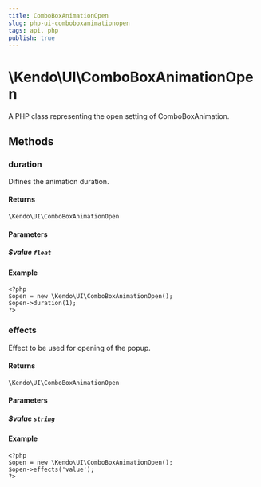 ```yaml
---
title: ComboBoxAnimationOpen
slug: php-ui-comboboxanimationopen
tags: api, php
publish: true
---
```


# \Kendo\UI\ComboBoxAnimationOpen

A PHP class representing the open setting of ComboBoxAnimation.


## Methods

### duration
Difines the animation duration.

#### Returns
`\Kendo\UI\ComboBoxAnimationOpen`

#### Parameters

##### $value `float`



#### Example 
    <?php
    $open = new \Kendo\UI\ComboBoxAnimationOpen();
    $open->duration(1);
    ?>

### effects
Effect to be used for opening of the popup.

#### Returns
`\Kendo\UI\ComboBoxAnimationOpen`

#### Parameters

##### $value `string`



#### Example 
    <?php
    $open = new \Kendo\UI\ComboBoxAnimationOpen();
    $open->effects('value');
    ?>

